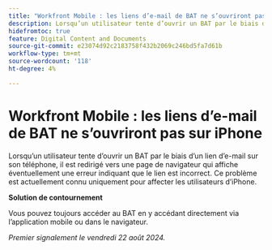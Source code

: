 ```yaml
---
title: "Workfront Mobile : les liens d’e-mail de BAT ne s’ouvriront pas sur iPhone"
description: Lorsqu’un utilisateur tente d’ouvrir un BAT par le biais d’un lien d’e-mail sur son téléphone, il est redirigé vers une page de navigateur qui affiche éventuellement une erreur indiquant que le lien est incorrect.
hidefromtoc: true
feature: Digital Content and Documents
source-git-commit: e23074d92c2183758f432b2069c246bd5fa7d61b
workflow-type: tm+mt
source-wordcount: '118'
ht-degree: 4%

---
```


# Workfront Mobile : les liens d’e-mail de BAT ne s’ouvriront pas sur iPhone

Lorsqu’un utilisateur tente d’ouvrir un BAT par le biais d’un lien d’e-mail sur son téléphone, il est redirigé vers une page de navigateur qui affiche éventuellement une erreur indiquant que le lien est incorrect. Ce problème est actuellement connu uniquement pour affecter les utilisateurs d’iPhone.

**Solution de contournement**

Vous pouvez toujours accéder au BAT en y accédant directement via l’application mobile ou dans le navigateur.

_Premier signalement le vendredi 22 août 2024._
